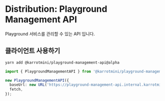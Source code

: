 # Distribution: Playground Management API

Playground 서비스를 관리할 수 있는 API 입니다.

## 클라이언트 사용하기

```bash
yarn add @karrotmini/playground-management-api@alpha
```

```ts
import { PlaygroundManagementAPI } from '@karrotmini/playground-management-api';

new PlaygroundManagementAPI({
  baseUrl: new URL('https://playground-management-api.internal.karrotmini.dev'),
  fetch,
});
```
